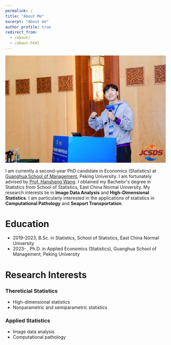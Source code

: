 ```yaml
---
permalink: /
title: "About Me"
excerpt: "About me"
author_profile: true
redirect_from: 
  - /about/
  - /about.html
---
```


![](../images/bigSelfie.jpg)

I am currently a second-year PhD candidate in Economics (Statistics) at [Guanghua School of Management](https://www.gsm.pku.edu.cn), Peking University. I am fortunately advised by [Prof. Hansheng Wang](https://sites.google.com/view/hansheng). I obtained my Bachelor's degree in Statistics from School of Statistics, East China Normal University. My research interests lie in **Image Data Analysis** and **High-Dimensional Statistics**. I am particularly interested in the applications of statistics in **Computational Pathology** and **Seaport Transportation**.

Education
======

- 2019-2023, B.Sc. in Statistics, School of Statistics, East China Normal University
- 2023- , Ph.D. in Applied Economics (Statistics), Guanghua School of Management, Peking University

Research Interests
======

### Thereticial Statistics

- High-dimensional statistics
- Nonparametric and semiparametric statistics

### Applied Statistics

- Image data analysis
- Computational pathology
